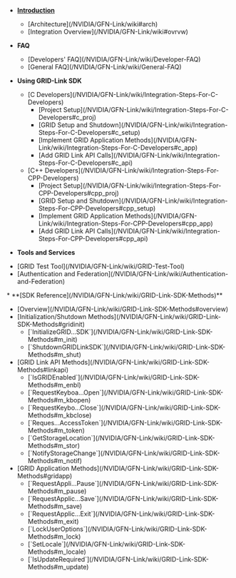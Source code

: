 * **[Introduction](/NVIDIA/GFN-Link/wiki)**
	<dl>
	   <ul>
		  <li>[Architecture](/NVIDIA/GFN-Link/wiki#arch)</li>
		  <li>[Integration Overview](/NVIDIA/GFN-Link/wiki#ovrvw)</li>
	   </ul>
	</dl>
* **FAQ**
	<dl>
	   <ul>
		  <li>[Developers' FAQ](/NVIDIA/GFN-Link/wiki/Developer-FAQ)</li>
		  <li>[General FAQ](/NVIDIA/GFN-Link/wiki/General-FAQ)</li>
	   </ul>
	</dl>
* **Using GRID-Link SDK**
	<dl>
	   <ul>
		  <li>[C Developers](/NVIDIA/GFN-Link/wiki/Integration-Steps-For-C-Developers)
			<ul>
				<li>[Project Setup](/NVIDIA/GFN-Link/wiki/Integration-Steps-For-C-Developers#c_proj)</li>
				<li>[GRID Setup and Shutdown](/NVIDIA/GFN-Link/wiki/Integration-Steps-For-C-Developers#c_setup)</li>
				<li>[Implement GRID Application Methods](/NVIDIA/GFN-Link/wiki/Integration-Steps-For-C-Developers#c_app)</li>
				<li>[Add GRID Link API Calls](/NVIDIA/GFN-Link/wiki/Integration-Steps-For-C-Developers#c_api)</li>
			</ul>
		  </li>
		  <li>[C++ Developers](/NVIDIA/GFN-Link/wiki/Integration-Steps-For-CPP-Developers)
			<ul>
				<li>[Project Setup](/NVIDIA/GFN-Link/wiki/Integration-Steps-For-CPP-Developers#cpp_proj)</li>
				<li>[GRID Setup and Shutdown](/NVIDIA/GFN-Link/wiki/Integration-Steps-For-CPP-Developers#cpp_setup)</li>
				<li>[Implement GRID Application Methods](/NVIDIA/GFN-Link/wiki/Integration-Steps-For-CPP-Developers#cpp_app)</li>
				<li>[Add GRID Link API Calls](/NVIDIA/GFN-Link/wiki/Integration-Steps-For-CPP-Developers#cpp_api)</li>
			</ul>
		  </li>
	   </ul>
	</dl>
* **Tools and Services**
<dl>
	<ul>
		<li>[GRID Test Tool](/NVIDIA/GFN-Link/wiki/GRID-Test-Tool)</li>
		<li>[Authentication and Federation](/NVIDIA/GFN-Link/wiki/Authentication-and-Federation)</li>
	</ul>
</dl>
* **[SDK Reference](/NVIDIA/GFN-Link/wiki/GRID-Link-SDK-Methods)**
<dl>
	<ul>
		<li>[Overview](/NVIDIA/GFN-Link/wiki/GRID-Link-SDK-Methods#overview)</li>
		<li>[Initialization/Shutdown Methods](/NVIDIA/GFN-Link/wiki/GRID-Link-SDK-Methods#gridinit)
			<ul>
				<li>[`InitializeGRID...SDK`](/NVIDIA/GFN-Link/wiki/GRID-Link-SDK-Methods#m_init)</li>
				<li>[`ShutdownGRIDLinkSDK`](/NVIDIA/GFN-Link/wiki/GRID-Link-SDK-Methods#m_shut)</li>
			</ul>
		</li>
		<li>[GRID Link API Methods](/NVIDIA/GFN-Link/wiki/GRID-Link-SDK-Methods#linkapi)
			<ul>
				<li>[`IsGRIDEnabled`](/NVIDIA/GFN-Link/wiki/GRID-Link-SDK-Methods#m_enbl)</li>
				<li>[`RequestKeyboa...Open`](/NVIDIA/GFN-Link/wiki/GRID-Link-SDK-Methods#m_kbopen)</li>
				<li>[`RequestKeybo...Close`](/NVIDIA/GFN-Link/wiki/GRID-Link-SDK-Methods#m_kbclose)</li>
				<li>[`Reques...AccessToken`](/NVIDIA/GFN-Link/wiki/GRID-Link-SDK-Methods#m_token)</li>
				<li>[`GetStorageLocation`](/NVIDIA/GFN-Link/wiki/GRID-Link-SDK-Methods#m_stor)</li>
				<li>[`NotifyStorageChange`](/NVIDIA/GFN-Link/wiki/GRID-Link-SDK-Methods#m_notif)</li>
			</ul>
		</li>
		<li>[GRID Application Methods](/NVIDIA/GFN-Link/wiki/GRID-Link-SDK-Methods#gridapp)
			<ul>
				<li>[`RequestAppli...Pause`](/NVIDIA/GFN-Link/wiki/GRID-Link-SDK-Methods#m_pause)</li>
				<li>[`RequestApplic...Save`](/NVIDIA/GFN-Link/wiki/GRID-Link-SDK-Methods#m_save)</li>
				<li>[`RequestApplic...Exit`](/NVIDIA/GFN-Link/wiki/GRID-Link-SDK-Methods#m_exit)</li>
				<li>[`LockUserOptions`](/NVIDIA/GFN-Link/wiki/GRID-Link-SDK-Methods#m_lock)</li>
				<li>[`SetLocale`](/NVIDIA/GFN-Link/wiki/GRID-Link-SDK-Methods#m_locale)</li>
				<li>[`IsUpdateRequired`](/NVIDIA/GFN-Link/wiki/GRID-Link-SDK-Methods#m_update)</li>
			</ul>
		</li>
	</ul>
</dl>
	